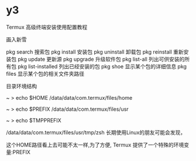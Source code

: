 # y3

Termux 高级终端安装使用配置教程

画入新雪


pkg search <query>              搜索包
pkg install <package>           安装包
pkg uninstall <package>         卸载包
pkg reinstall <package>         重新安装包
pkg update                      更新源
pkg upgrade                     升级软件包
pkg list-all                    列出可供安装的所有包
pkg list-installed              列出已经安装的包
pkg shoe <package>              显示某个包的详细信息
pkg files <package>             显示某个包的相关文件夹路径


目录环境结构

~ > echo $HOME
/data/data/com.termux/files/home

 ~ > echo $PREFIX
/data/data/com.termux/files/usr

 ~ > echo $TMPPREFIX

/data/data/com.termux/files/usr/tmp/zsh
长期使用Linux的朋友可能会发现，

这个HOME路径看上去可能不太一样,为了方便,
Termux 提供了一个特殊的环境变量:PREFIX
